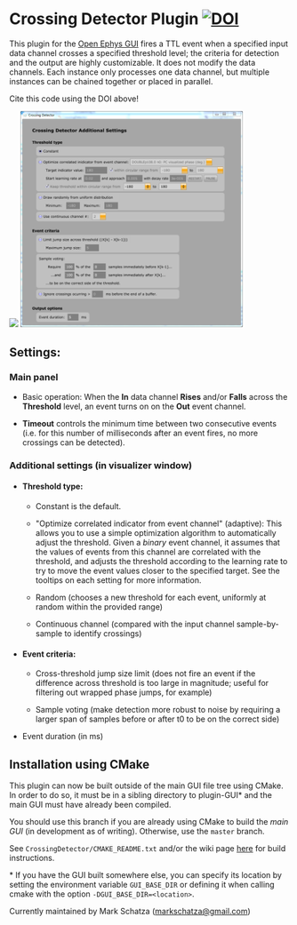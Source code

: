 # Crossing Detector Plugin [![DOI](https://zenodo.org/badge/98764510.svg)](https://zenodo.org/badge/latestdoi/98764510)

This plugin for the [Open Ephys GUI](https://github.com/open-ephys/plugin-GUI) fires a TTL event when a specified input data channel crosses a specified threshold level; the criteria for detection and the output are highly customizable. It does not modify the data channels. Each instance only processes one data channel, but multiple instances can be chained together or placed in parallel.

Cite this code using the DOI above!

<img src="cd2.0_front.png" width="250" /> <img src="cd2.3_settings.png" width="400" />

## Settings:

### Main panel

* Basic operation: When the __In__ data channel __Rises__ and/or __Falls__ across the __Threshold__ level, an event turns on on the __Out__ event channel.

* __Timeout__ controls the minimum time between two consecutive events (i.e. for this number of milliseconds after an event fires, no more crossings can be detected).

### Additional settings (in visualizer window)

* #### Threshold type:
  * Constant is the default.

  * "Optimize correlated indicator from event channel" (adaptive): This allows you to use a simple optimization algorithm to automatically adjust the threshold. Given a *binary* event channel, it assumes that the values of events from this channel are correlated with the threshold, and adjusts the threshold according to the learning rate to try to move the event values closer to the specified target. See the tooltips on each setting for more information.

  * Random (chooses a new threshold for each event, uniformly at random within the provided range)

  * Continuous channel (compared with the input channel sample-by-sample to identify crossings)

* #### Event criteria:

  * Cross-threshold jump size limit (does not fire an event if the difference across threshold is too large in magnitude; useful for filtering out wrapped phase jumps, for example)

  * Sample voting (make detection more robust to noise by requiring a larger span of samples before or after t0 to be on the correct side)

* Event duration (in ms)

## Installation using CMake

This plugin can now be built outside of the main GUI file tree using CMake. In order to do so, it must be in a sibling directory to plugin-GUI\* and the main GUI must have already been compiled.

You should use this branch if you are already using CMake to build the *main GUI* (in development as of writing). Otherwise, use the `master` branch.

See `CrossingDetector/CMAKE_README.txt` and/or the wiki page [here](https://open-ephys.atlassian.net/wiki/spaces/OEW/pages/1259110401/Plugin+CMake+Builds) for build instructions.

\* If you have the GUI built somewhere else, you can specify its location by setting the environment variable `GUI_BASE_DIR` or defining it when calling cmake with the option `-DGUI_BASE_DIR=<location>`.

Currently maintained by Mark Schatza (markschatza@gmail.com)
